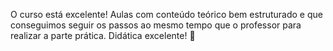 O curso está excelente! Aulas com conteúdo teórico bem estruturado e que conseguimos seguir os passos ao mesmo tempo que o professor para realizar a parte prática. Didática excelente! :clap:

